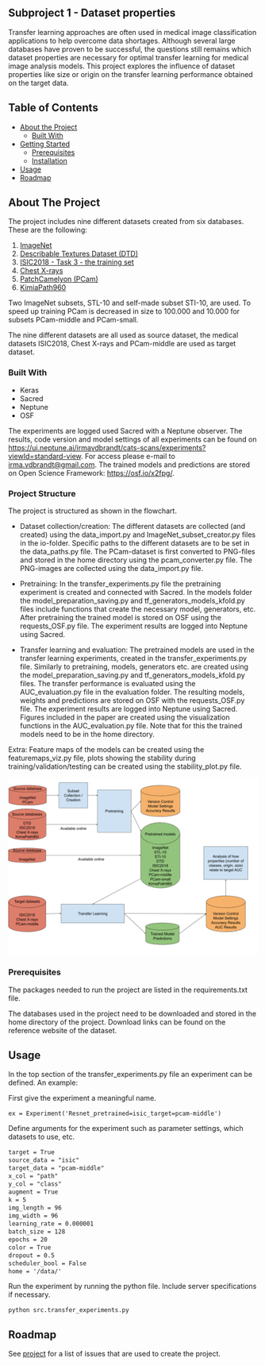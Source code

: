 ## Subproject 1 - Dataset properties 
  Transfer learning approaches are often used in medical image classification applications to help overcome data 
  shortages. Although several large databases have proven to be successful, the questions still remains which dataset
  properties are necessary for optimal transfer learning for medical image analysis models. This project explores 
  the influence of dataset properties like size or origin on the transfer learning performance obtained on the target 
  data. 
 

<!-- TABLE OF CONTENTS -->
## Table of Contents

* [About the Project](#about-the-project)
  * [Built With](#built-with)
* [Getting Started](#getting-started)
  * [Prerequisites](#prerequisites)
  * [Installation](#installation)
* [Usage](#usage)
* [Roadmap](#roadmap)



<!-- ABOUT THE PROJECT -->
## About The Project
The project includes nine different datasets created from six databases. These are the following:
1. [ImageNet](http://image-net.org)
2. [Describable Textures Dataset (DTD)](https://www.robots.ox.ac.uk/~vgg/data/dtd/)
3. [ISIC2018 - Task 3 - the training set](https://challenge2018.isic-archive.com/task3/training/)
4. [Chest X-rays](https://www.kaggle.com/paultimothymooney/chest-xray-pneumonia)
5. [PatchCamelyon (PCam)](http://basveeling.nl/posts/pcam/)
6. [KimiaPath960](https://www.kaggle.com/ambarish/kimia-path-960)

Two ImageNet subsets, STL-10 and self-made subset STI-10, are used. To speed up training PCam is decreased in size to 
100.000 and 10.000 for subsets PCam-middle and PCam-small.

The nine different datasets are all used as source dataset, the medical datasets ISIC2018, Chest X-rays and PCam-middle 
are used as target dataset.


### Built With

* Keras
* Sacred
* Neptune 
* OSF

The experiments are logged used Sacred with a Neptune observer. The results, code version and model settings of all
experiments can be found on https://ui.neptune.ai/irmavdbrandt/cats-scans/experiments?viewId=standard-view. For access
please e-mail to irma.vdbrandt@gmail.com. The trained models and predictions are stored on Open Science Framework: 
https://osf.io/x2fpg/. 


### Project Structure
The project is structured as shown in the flowchart. 

* Dataset collection/creation:
The different datasets are collected (and created) using the data_import.py and 
ImageNet_subset_creator.py files in the io-folder. Specific paths to the different datasets are to be set in the
data_paths.py file. The PCam-dataset is first converted to PNG-files and stored in the home directory using the
pcam_converter.py file. The PNG-images are collected using the data_import.py file. 

* Pretraining:
In the transfer_experiments.py file the pretraining experiment is created and connected with Sacred. In the models 
folder the model_preparation_saving.py and tf_generators_models_kfold.py files include functions that create the 
necessary model, generators, etc. After pretraining the trained model is stored on OSF using the requests_OSF.py file. 
The experiment results are logged into Neptune using Sacred. 

* Transfer learning and evaluation:
The pretrained models are used in the transfer learning experiments, created in the transfer_experiments.py file. 
Similarly to pretraining, models, generators etc. are created using the model_preparation_saving.py and 
tf_generators_models_kfold.py files. The transfer performance is evaluated using the AUC_evaluation.py file in the
evaluation folder. The resulting models, weights and predictions are stored on OSF with the 
requests_OSF.py file. The experiment results are logged into Neptune using Sacred. 
Figures included in the paper are created using the visualization functions in the AUC_evaluation.py file. Note that 
for this the trained models need to be in the home directory.

Extra: 
Feature maps of the models can be created using the featuremaps_viz.py file, plots showing the stability during 
training/validation/testing can be created using the stability_plot.py file. 




<img src="Flowchart_CatScans_subproject1.png" alt="flowchart">

### Prerequisites

The packages needed to run the project are listed in the requirements.txt file.

The databases used in the project need to be downloaded and stored in the home directory of the project. Download links
can be found on the reference website of the dataset.

<!-- USAGE EXAMPLES -->
## Usage

In the top section of the transfer_experiments.py file an experiment can be defined. An example:

First give the experiment a meaningful name.
```shell script
ex = Experiment('Resnet_pretrained=isic_target=pcam-middle')
```
Define arguments for the experiment such as parameter settings, which datasets to use, etc.
```shell script
target = True
source_data = "isic"
target_data = "pcam-middle"
x_col = "path"
y_col = "class"
augment = True
k = 5
img_length = 96
img_width = 96
learning_rate = 0.000001
batch_size = 128
epochs = 20
color = True
dropout = 0.5
scheduler_bool = False
home = '/data/'
```
Run the experiment by running the python file. Include server specifications if necessary.
```shell script
python src.transfer_experiments.py 
```


<!-- ROADMAP -->
## Roadmap

See [project](https://github.com/vcheplygina/cats-scans/projects/1) for a list of issues that are used to create the 
project.




